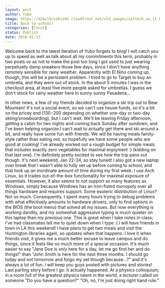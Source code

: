 ```yaml
---
layout: post
author: Yubo
image: https://d24slhcvzhzz82.cloudfront.net/old_images/caltech_as_it_happens/6a0105349b8251970b01b8d1904e80970c.jpg
title: Back to school!
categories: [local]
status: Publish
date: 2016-01-13
---
```


Welcome back to the latest iteration of Yubo forgets to blog! I will catch you up to speed as well as talk about all my commitments this term, probably in two posts so as not to make the post too long
I got used to just wearing perpetually damp sneakers those few days, since I don't have anything remotely sensible for rainy weather. Apparently with El Niño coming up, though, this will be a persistent problem. I tried to go to Target to buy an umbrella, and they were out of stock. In the about 5 minutes I was in the checkout area, at least five more people asked for umbrellas. I guess we don't stock for rainy weather here in sunny sunny Pasadena...

In other news, a few of my friends decided to organize a ski trip out to Bear Mountain! It's not a social event, so we can't use house funds, so it's a bit on the pricey end ($130-$200 depending on whether one-day or two-day skiing/snowboarding), but I can't wait. We'll be leaving Friday afternoon, getting a cabin for two nights and coming back Sunday after sundown, and I've been helping organize.I can't wait to actually get there and ski around a bit, and really have some fun with friends. We will be having meals family-style rather than eating out, so hopefully we have some people who are good at cooking! I've already worked out a rough budget for simple meals that includes exactly zero vegetables for maximal enjoyment :) (kidding on that last one). I'm definitely pretty excited to see how the trip pans out though. It's next weekend, Jan 22-24, so stay tuned!
I also got a new laptop over break that I wasn't able to fully set up before coming to school, and that took up an inordinate amount of time during my first week. I use Arch Linux, so it trades out-of-the-box functionality for maximal exposure of essentials. However, it also seems to not support as many features as Windows, simply because Windows has an iron-fisted monopoly over all things hardware and requires support. Some esoteric distribution of Linux? Not so much. Consequently, I spent many hours trying to debug problems with what effectively amounts to hardware drivers, only to find options in the BIOS (the boot menu) that solved all my issues. But now everything is working dandily, and my somewhat aggressive typing is much quieter on this laptop than my previous one. This is great when I take notes in class; I've had classmates tell me to quiet down when I type :(
I will have friends in town in LA this weekend! I have plans to get two meals and visit the Huntington libraries again, so updates when that happens. I love it when friends visit, it gives me a much better excuse to leave campus and do things, since it feels like so much more of a special occasion. It's much easier to say "Jane Doe is only here for a day, let me go find her and do things!" than "John Smith is here for the next three months. I should go today and not tomorrow and forgo my set though because...?" and it's always a lot of fun. I will keep you guys posted with pictures and stories!
Last parting story before I go: it actually happened. At a physics colloquium, in a room full of the greatest physics talent in the world, a lecturer called on someone "Do you have a question?"
"Oh, no, I'm just doing right hand rule."
